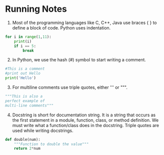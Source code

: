 # Running Notes
1. Most of the programming languages like C, C++, Java use braces { } to define a block of code. Python uses indentation.
```python
for i in range(1,11):
    print(i)
    if i == 5:
        break
```     
2. In Python, we use the hash (#) symbol to start writing a comment.
```python
#This is a comment
#print out Hello
print('Hello')
```
3. For multiline comments use triple quotes, either ''' or """.
```python
"""This is also a
perfect example of
multi-line comments"""
```
4. Docstring is short for documentation string. It is a string that occurs as the first statement in a module, function, class, or method definition. We must write what a function/class does in the docstring. Triple quotes are used while writing docstrings.
```python
def double(num):
    """Function to double the value"""
    return 2*num
```
